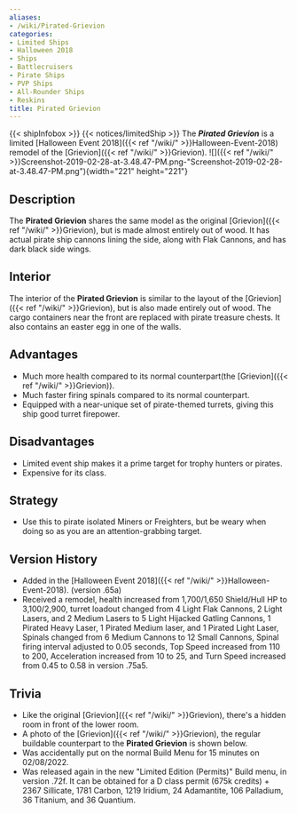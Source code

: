 ```yaml
---
aliases:
- /wiki/Pirated-Grievion
categories:
- Limited Ships
- Halloween 2018
- Ships
- Battlecruisers
- Pirate Ships
- PVP Ships
- All-Rounder Ships
- Reskins
title: Pirated Grievion
---
```


{{< shipInfobox >}} {{< notices/limitedShip >}} The **_Pirated Grievion_** is a limited [Halloween Event 2018]({{< ref "/wiki/" >}}Halloween-Event-2018) remodel of the [Grievion]({{< ref "/wiki/" >}}Grievion). ![]({{< ref "/wiki/" >}}Screenshot-2019-02-28-at-3.48.47-PM.png-"Screenshot-2019-02-28-at-3.48.47-PM.png"){width="221" height="221"}

## Description

The **Pirated Grievion** shares the same model as the original [Grievion]({{< ref "/wiki/" >}}Grievion), but is made almost entirely out of wood. It has actual pirate ship cannons lining the side, along with Flak Cannons, and has dark black side wings.

## Interior

The interior of the **Pirated Grievion** is similar to the layout of the [Grievion]({{< ref "/wiki/" >}}Grievion), but is also made entirely out of wood. The cargo containers near the front are replaced with pirate treasure chests. It also contains an easter egg in one of the walls.

## Advantages

- Much more health compared to its normal counterpart(the [Grievion]({{< ref "/wiki/" >}}Grievion)).
- Much faster firing spinals compared to its normal counterpart.
- Equipped with a near-unique set of pirate-themed turrets, giving this ship good turret firepower.

## Disadvantages

- Limited event ship makes it a prime target for trophy hunters or pirates.
- Expensive for its class.

## Strategy

- Use this to pirate isolated Miners or Freighters, but be weary when doing so as you are an attention-grabbing target.

## Version History 

- Added in the [Halloween Event 2018]({{< ref "/wiki/" >}}Halloween-Event-2018). (version .65a)
- Received a remodel, health increased from 1,700/1,650 Shield/Hull HP to 3,100/2,900, turret loadout changed from 4 Light Flak Cannons, 2 Light Lasers, and 2 Medium Lasers to 5 Light Hijacked Gatling Cannons, 1 Pirated Heavy Laser, 1 Pirated Medium laser, and 1 Pirated Light Laser, Spinals changed from 6 Medium Cannons to 12 Small Cannons, Spinal firing interval adjusted to 0.05 seconds, Top Speed increased from 110 to 200, Acceleration increased from 10 to 25, and Turn Speed increased from 0.45 to 0.58 in version .75a5.

## Trivia

- Like the original [Grievion]({{< ref "/wiki/" >}}Grievion), there's a hidden room in front of the lower room.
- A photo of the [Grievion]({{< ref "/wiki/" >}}Grievion), the regular buildable counterpart to the **Pirated Grievion** is shown below.
- Was accidentally put on the normal Build Menu for 15 minutes on 02/08/2022.
- Was released again in the new "Limited Edition (Permits)" Build menu, in version .72f. It can be obtained for a D class permit (675k credits) + 2367 Sillicate, 1781 Carbon, 1219 Iridium, 24 Adamantite, 106 Palladium, 36 Titanium, and 36 Quantium.